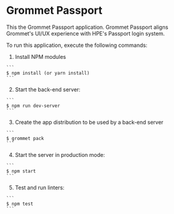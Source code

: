 # Grommet Passport

This the Grommet Passport application. 
Grommet Passport aligns Grommet's UI/UX experience with HPE's Passport login system.

To run this application, execute the following commands:

  1. Install NPM modules

    ```
    $ npm install (or yarn install)
    ```

  2. Start the back-end server:

    ```
    $ npm run dev-server
    ```

  3. Create the app distribution to be used by a back-end server

    ```
    $ grommet pack
    ```

  4. Start the server in production mode:

    ```
    $ npm start
    ```

  5. Test and run linters:

    ```
    $ npm test
    ```
